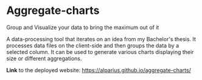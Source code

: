 # Aggregate-charts
Group and Visualize your data to bring the maximum out of it

A data-processing tool that iterates on an idea from my Bachelor's thesis. It processes data files on the client-side and then groups the data by a selected column. It can be used to generate various charts displaying their size or different aggregations.

**Link** to the deployed website: https://alparius.github.io/aggregate-charts/
